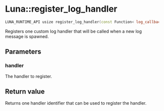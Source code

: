 # Luna::register_log_handler

```c++
LUNA_RUNTIME_API usize register_log_handler(const Function< log_callback_t > &handler)
```

Registers one custom log handler that will be called when a new log message is spawned. 



## Parameters
### handler
The handler to register. 

## Return value
Returns one handler identifier that can be used to register the handler. 

